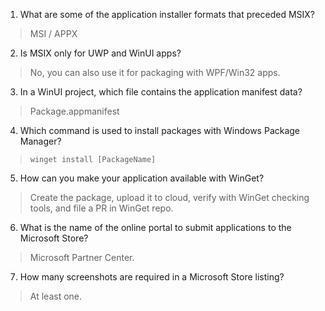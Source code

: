 1. What are some of the application installer formats that preceded MSIX?
> MSI / APPX

2. Is MSIX only for UWP and WinUI apps?
> No, you can also use it for packaging with WPF/Win32 apps.

3. In a WinUI project, which file contains the application manifest data?
> Package.appmanifest

4. Which command is used to install packages with Windows Package Manager?
> `winget install [PackageName]`

5. How can you make your application available with WinGet?
> Create the package, upload it to cloud, verify with WinGet checking tools, and file a PR in WinGet repo.

6. What is the name of the online portal to submit applications to the Microsoft Store?
> Microsoft Partner Center.

7. How many screenshots are required in a Microsoft Store listing?
> At least one.
